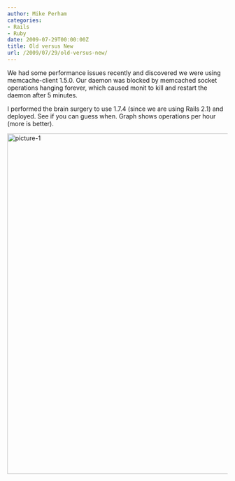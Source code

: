 ```yaml
---
author: Mike Perham
categories:
- Rails
- Ruby
date: 2009-07-29T00:00:00Z
title: Old versus New
url: /2009/07/29/old-versus-new/
---
```


We had some performance issues recently and discovered we were using memcache-client 1.5.0. Our daemon was blocked by memcached socket operations hanging forever, which caused monit to kill and restart the daemon after 5 minutes.

I performed the brain surgery to use 1.7.4 (since we are using Rails 2.1) and deployed. See if you can guess when. Graph shows operations per hour (more is better).

[<img src="http://www.mikeperham.com/wp-content/uploads/2009/07/picture-1.png" alt="picture-1" title="picture-1" width="515" height="777" class="aligncenter size-full wp-image-311" />][1]

 [1]: http://www.mikeperham.com/wp-content/uploads/2009/07/picture-1.png

